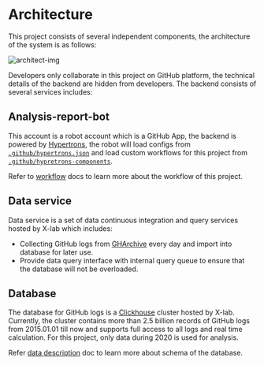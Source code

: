 # Architecture

This project consists of several independent components, the architecture of the system is as follows:

![architect-img](http://gar2020.opensource-service.cn/umlrenderer/github/X-lab2017/github-analysis-report-2020?path=docs/diagrams/architect.uml)

Developers only collaborate in this project on GitHub platform, the technical details of the backend are hidden from developers. The backend consists of several services includes:

## Analysis-report-bot

This account is a robot account which is a GitHub App, the backend is powered by [Hypertrons](https://www.github.com/hypertrons/hypertrons), the robot will load configs from [`.github/hypertrons.json`](https://github.com/X-lab2017/github-analysis-report-2020/blob/master/.github/hypertrons.json) and load custom workflows for this project from [`.github/hypretrons-components`](https://github.com/X-lab2017/github-analysis-report-2020/tree/master/.github/hypertrons-components).

Refer to [workflow](./workflow.md) docs to learn more about the workflow of this project.

## Data service

Data service is a set of data continuous integration and query services hosted by X-lab which includes:

- Collecting GitHub logs from [GHArchive](https://www.gharchive.org/) every day and import into database for later use.
- Provide data query interface with internal query queue to ensure that the database will not be overloaded.

## Database

The database for GitHub logs is a [Clickhouse](https://clickhouse.tech/) cluster hosted by X-lab. Currently, the cluster contains more than 2.5 billion records of GitHub logs from 2015.01.01 till now and supports full access to all logs and real time calculation. For this project, only data during 2020 is used for analysis.

Refer [data description](./data.md) doc to learn more about schema of the database.
